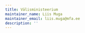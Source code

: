 ```yaml
---
title: Välisministeerium
maintainer_name: Liis Muga
maintainer_email: liis.muga@mfa.ee
description: ''
---
```


